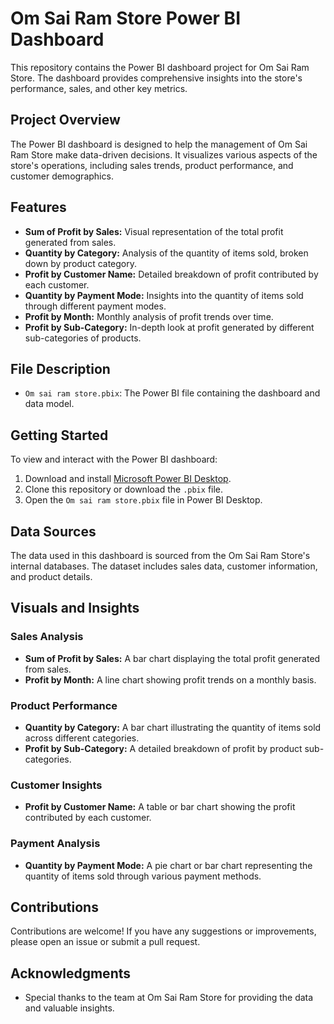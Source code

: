 # Om Sai Ram Store Power BI Dashboard

This repository contains the Power BI dashboard project for Om Sai Ram Store. The dashboard provides comprehensive insights into the store's performance, sales, and other key metrics.

## Project Overview

The Power BI dashboard is designed to help the management of Om Sai Ram Store make data-driven decisions. It visualizes various aspects of the store's operations, including sales trends, product performance, and customer demographics.

## Features

- **Sum of Profit by Sales:** Visual representation of the total profit generated from sales.
- **Quantity by Category:** Analysis of the quantity of items sold, broken down by product category.
- **Profit by Customer Name:** Detailed breakdown of profit contributed by each customer.
- **Quantity by Payment Mode:** Insights into the quantity of items sold through different payment modes.
- **Profit by Month:** Monthly analysis of profit trends over time.
- **Profit by Sub-Category:** In-depth look at profit generated by different sub-categories of products.

## File Description

- `Om sai ram store.pbix`: The Power BI file containing the dashboard and data model.

## Getting Started

To view and interact with the Power BI dashboard:

1. Download and install [Microsoft Power BI Desktop](https://powerbi.microsoft.com/desktop/).
2. Clone this repository or download the `.pbix` file.
3. Open the `Om sai ram store.pbix` file in Power BI Desktop.

## Data Sources

The data used in this dashboard is sourced from the Om Sai Ram Store's internal databases. The dataset includes sales data, customer information, and product details.

## Visuals and Insights

### Sales Analysis

- **Sum of Profit by Sales:** A bar chart displaying the total profit generated from sales.
- **Profit by Month:** A line chart showing profit trends on a monthly basis.

### Product Performance

- **Quantity by Category:** A bar chart illustrating the quantity of items sold across different categories.
- **Profit by Sub-Category:** A detailed breakdown of profit by product sub-categories.

### Customer Insights

- **Profit by Customer Name:** A table or bar chart showing the profit contributed by each customer.

### Payment Analysis

- **Quantity by Payment Mode:** A pie chart or bar chart representing the quantity of items sold through various payment methods.

## Contributions

Contributions are welcome! If you have any suggestions or improvements, please open an issue or submit a pull request.

## Acknowledgments

- Special thanks to the team at Om Sai Ram Store for providing the data and valuable insights.

